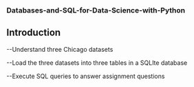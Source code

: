 ### Databases-and-SQL-for-Data-Science-with-Python

## Introduction
--Understand three Chicago datasets

--Load the three datasets into three tables in a SQLIte database

--Execute SQL queries to answer assignment questions


